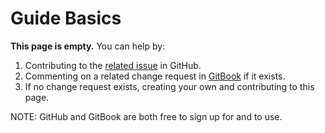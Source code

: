 # Guide Basics

**This page is empty.** You can help by:

1. Contributing to the [related issue](https://github.com/TeleportXYZ/TRIP-Guides/issues/3) in GitHub.
2. Commenting on a related change request in [GitBook](https://app.gitbook.com/invite/0WSd8UiSeH2xhfJrSbUr/YFiygcuBiy7oN3WJyDRs) if it exists.
3. If no change request exists, creating your own and contributing to this page.

NOTE: GitHub and GitBook are both free to sign up for and to use.
